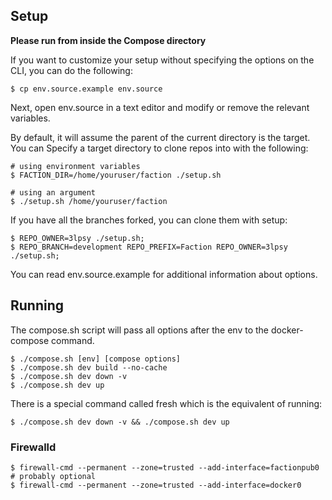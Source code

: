 
## Setup

**Please run from inside the Compose directory**

If you want to customize your setup without specifying the options on the CLI, you can do the following: 

```
$ cp env.source.example env.source
```

Next, open env.source in a text editor and modify or remove the relevant variables.

By default, it will assume the parent of the current directory is the target. You can Specify a target directory to clone repos into with the following:
```
# using environment variables
$ FACTION_DIR=/home/youruser/faction ./setup.sh

# using an argument
$ ./setup.sh /home/youruser/faction
```

If you have all the branches forked, you can clone them with setup:

```
$ REPO_OWNER=3lpsy ./setup.sh;
$ REPO_BRANCH=development REPO_PREFIX=Faction REPO_OWNER=3lpsy ./setup.sh;
```

You can read env.source.example for additional information about options.

## Running

The compose.sh script will pass all options after the env to the docker-compose command.

```
$ ./compose.sh [env] [compose options]
$ ./compose.sh dev build --no-cache
$ ./compose.sh dev down -v 
$ ./compose.sh dev up
```

There is a special command called fresh which is the equivalent of running:

```
$ ./compose.sh dev down -v && ./compose.sh dev up
```

### Firewalld

```
$ firewall-cmd --permanent --zone=trusted --add-interface=factionpub0
# probably optional
$ firewall-cmd --permanent --zone=trusted --add-interface=docker0 
```
